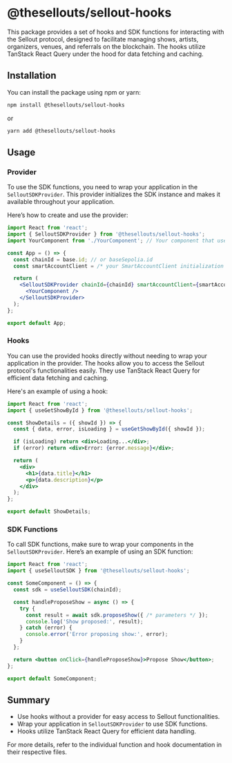# @thesellouts/sellout-hooks

This package provides a set of hooks and SDK functions for interacting with the Sellout protocol, designed to facilitate managing shows, artists, organizers, venues, and referrals on the blockchain. The hooks utilize TanStack React Query under the hood for data fetching and caching.

## Installation

You can install the package using npm or yarn:

```bash
npm install @thesellouts/sellout-hooks
```

or

```bash
yarn add @thesellouts/sellout-hooks
```

## Usage

### Provider

To use the SDK functions, you need to wrap your application in the `SelloutSDKProvider`. This provider initializes the SDK instance and makes it available throughout your application.

Here’s how to create and use the provider:

```jsx
import React from 'react';
import { SelloutSDKProvider } from '@thesellouts/sellout-hooks';
import YourComponent from './YourComponent'; // Your component that uses SDK functions

const App = () => {
  const chainId = base.id; // or baseSepolia.id
  const smartAccountClient = /* your SmartAccountClient initialization */;

  return (
    <SelloutSDKProvider chainId={chainId} smartAccountClient={smartAccountClient}>
      <YourComponent />
    </SelloutSDKProvider>
  );
};

export default App;
```

### Hooks

You can use the provided hooks directly without needing to wrap your application in the provider. The hooks allow you to access the Sellout protocol's functionalities easily. They use TanStack React Query for efficient data fetching and caching.

Here's an example of using a hook:

```jsx
import React from 'react';
import { useGetShowById } from '@thesellouts/sellout-hooks';

const ShowDetails = ({ showId }) => {
  const { data, error, isLoading } = useGetShowById({ showId });

  if (isLoading) return <div>Loading...</div>;
  if (error) return <div>Error: {error.message}</div>;

  return (
    <div>
      <h1>{data.title}</h1>
      <p>{data.description}</p>
    </div>
  );
};

export default ShowDetails;
```

### SDK Functions

To call SDK functions, make sure to wrap your components in the `SelloutSDKProvider`. Here’s an example of using an SDK function:

```jsx
import React from 'react';
import { useSelloutSDK } from '@thesellouts/sellout-hooks';

const SomeComponent = () => {
  const sdk = useSelloutSDK(chainId);

  const handleProposeShow = async () => {
    try {
      const result = await sdk.proposeShow({ /* parameters */ });
      console.log('Show proposed:', result);
    } catch (error) {
      console.error('Error proposing show:', error);
    }
  };

  return <button onClick={handleProposeShow}>Propose Show</button>;
};

export default SomeComponent;
```

## Summary

- Use hooks without a provider for easy access to Sellout functionalities.
- Wrap your application in `SelloutSDKProvider` to use SDK functions.
- Hooks utilize TanStack React Query for efficient data handling.

For more details, refer to the individual function and hook documentation in their respective files.
